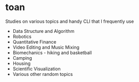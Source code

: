 # toan
Studies on various topics and handy CLI that I frequently use
- Data Structure and Algorithm
- Robotics
- Quantitative Finance
- Video Editing and Music Mixing
- Biomechanics - hiking and basketball
- Camping
- Housing
- Scientific Visualization
- Various other random topics
